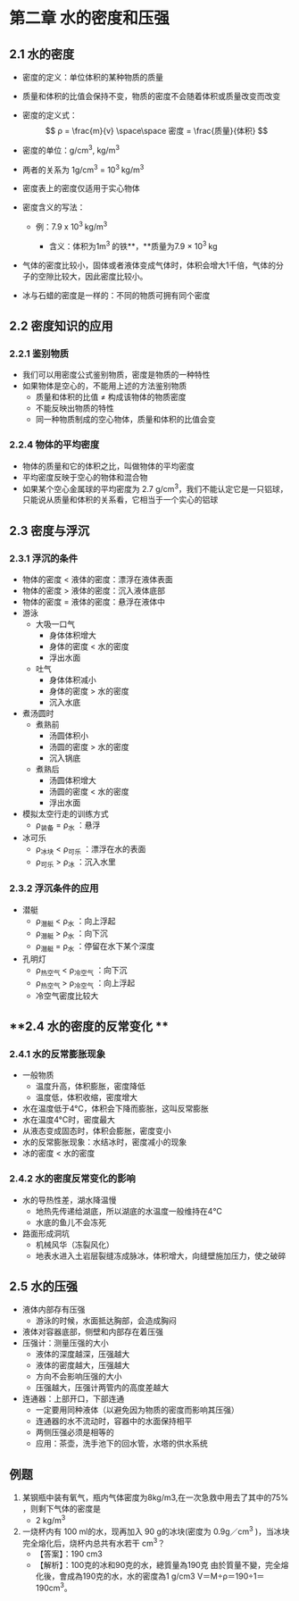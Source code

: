 # 第二章 水的密度和压强

## **2.1 水的密度**

* 密度的定义：单位体积的某种物质的质量

* 质量和体积的比值会保持不变，物质的密度不会随着体积或质量改变而改变

* 密度的定义式：
  $$
  ρ = \frac{m}{v} \space\space 密度 = \frac{质量}{体积}
  $$


* 密度的单位：g/cm<sup>3</sup>, kg/m<sup>3 </sup>
* 两者的关系为 1g/cm<sup>3</sup> = 10<sup>3 </sup>kg/m<sup>3 </sup>


* 密度表上的密度仅适用于实心物体
* 密度含义的写法：

    * 例：7.9 x 10<sup>3 </sup>kg/m<sup>3 </sup>
    
        * 含义：体积为1m<sup>3 <sub> </sub></sup>的铁**，**质量为7.9 × 10<sup>3 </sup>kg
    
* 气体的密度比较小，固体或者液体变成气体时，体积会增大1千倍，气体的分子的空隙比较大，因此密度比较小。

* 冰与石蜡的密度是一样的：不同的物质可拥有同个密度


## **2.2 密度知识的应用**

### **2.2.1 鉴别物质**

* 我们可以用密度公式鉴别物质，密度是物质的一种特性
* 如果物体是空心的，不能用上述的方法鉴别物质
    * 质量和体积的比值 ≠ 构成该物体的物质密度
    * 不能反映出物质的特性
    * 同一种物质制成的空心物体，质量和体积的比值会变

### **2.2.4 物体的平均密度**

* 物体的质量和它的体积之比，叫做物体的平均密度
* 平均密度反映于空心的物体和混合物
* 如果某个空心金属球的平均密度为 2.7 g/cm<sup>3</sup>，我们不能认定它是一只铝球，只能说从质量和体积的关系看，它相当于一个实心的铝球


## **2.3 密度与浮沉**

### **2.3.1 浮沉的条件**

* 物体的密度 &lt; 液体的密度：漂浮在液体表面
* 物体的密度 > 液体的密度：沉入液体底部
* 物体的密度 = 液体的密度：悬浮在液体中
* 游泳
    * 大吸一口气
        * 身体体积增大
        * 身体的密度 &lt; 水的密度
        * 浮出水面
    * 吐气
        * 身体体积减小
        * 身体的密度 > 水的密度
        * 沉入水底
* 煮汤圆时
    * 煮熟前
        * 汤圆体积小
        * 汤圆的密度 > 水的密度
        * 沉入锅底
    * 煮熟后
        * 汤圆体积增大
        * 汤圆的密度 &lt; 水的密度
        * 浮出水面
* 模拟太空行走的训练方式
    * ρ<sub>装备</sub> = ρ<sub>水</sub> ：悬浮
* 冰可乐
    * ρ<sub>冰块</sub> &lt; ρ<sub>可乐</sub> ：漂浮在水的表面
    * ρ<sub>可乐</sub> >  ρ<sub>冰</sub> ：沉入水里

### **2.3.2 浮沉条件的应用**

* 潜艇
    * ρ<sub>潜艇 </sub>  &lt;    ρ<sub>水</sub> ：向上浮起
    * ρ<sub>潜艇 </sub>  >    ρ<sub>水</sub> ：向下沉
    * ρ<sub>潜艇 </sub>  =    ρ<sub>水</sub> ：停留在水下某个深度
* 孔明灯
    * ρ<sub>热空气 </sub>  &lt;    ρ<sub>冷空气</sub> ：向下沉
    * ρ<sub>热空气 </sub>  >    ρ<sub>冷空气</sub> ：向上浮起
    * 冷空气密度比较大


## **2.4 水的密度的反常变化 **

### **2.4.1 水的反常膨胀现象**

* 一般物质
    * 温度升高，体积膨胀，密度降低
    * 温度低，体积收缩，密度增大
* 水在温度低于4°C，体积会下降而膨胀，这叫反常膨胀
* 水在温度4°C时，密度最大
* 从液态变成固态时，体积会膨胀，密度变小
* 水的反常膨胀现象：水结冰时，密度减小的现象 
* 冰的密度 &lt; 水的密度

### **2.4.2 水的密度反常变化的影响**

* 水的导热性差，湖水降温慢
    * 地热先传递给湖底，所以湖底的水温度一般维持在4℃
    * 水底的鱼儿不会冻死
* 路面形成洞坑
    * 机械风华（冻裂风化）
    * 地表水进入土岩层裂缝冻成脉冰，体积增大，向缝壁施加压力，使之破碎

## **2.5 水的压强**

* 液体内部存有压强
    * 游泳的时候，水面抵达胸部，会造成胸闷
* 液体对容器底部，侧壁和内部存在着压强
* 压强计：测量压强的大小
    * 液体的深度越深，压强越大
    * 液体的密度越大，压强越大
    * 方向不会影响压强的大小
    * 压强越大，压强计两管内的高度差越大
* 连通器：上部开口，下部连通
    * 一定要用同种液体（以避免因为物质的密度而影响其压强）
    * 连通器的水不流动时，容器中的水面保持相平
    * 两侧压强必须是相等的
    * 应用：茶壶，洗手池下的回水管，水塔的供水系统

## 例题

1. 某钢瓶中装有氧气，瓶内气体密度为8kg/m3,在一次急救中用去了其中的75% ，则剩下气体的密度是
   - 2 kg/m<sup>3</sup>
2. 一烧杯内有 100 ml的水，现再加入 90 g的冰块(密度为 0.9g／cm<sup>3</sup> )，当冰块完全熔化后，烧杯内总共有水若干 cm<sup>3</sup>？
   - 【答案】：190 cm3
   - 【解析】：100克的冰和90克的水，總質量為190克
     由於質量不變，完全熔化後，會成為190克的水，水的密度為1 g/cm3
     V＝M÷ρ＝190÷1＝190cm<sup>3</sup>。